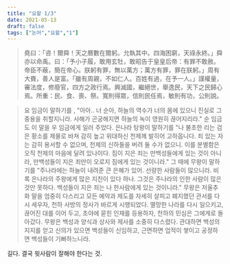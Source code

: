 ```yaml
---
title: "요왈 1/3"
date: 2021-05-13
draft: false
tags: ["논어","요왈","1"]
---
```


> 堯曰：「咨！爾舜！天之曆數在爾躬。允執其中。四海困窮，天祿永終。」舜亦以命禹。曰：「予小子履，敢用玄牡，敢昭告于皇皇后帝：有罪不敢赦。帝臣不蔽，簡在帝心。朕躬有罪，無以萬方；萬方有罪，罪在朕躬。」周有大賚，善人是富。「雖有周親，不如仁人。百姓有過，在予一人。」謹權量，審法度，修廢官，四方之政行焉。興滅國，繼絕世，舉逸民，天下之民歸心焉。所重：民、食、喪、祭。寬則得眾，信則民任焉，敏則有功，公則說。

> 요 임금이 말하기를 , "아아.. 너 순아, 하늘의 역수가 너의 몸에 있으니 진실로 그 중용을 취할지니라. 사해가 곤궁해지면 하늘의 녹이 영원히 끊어지리라." 순 임금도 이 말을 우 임금에게 일러 주었다. 은나라 탕왕이 말하기를 "나 불초한 리는 검은 황소를 제물로 바쳐 감히 높고 위대하신 천제께 발히어 고하옵니다. 죄 있는 자는 감히 용서할 수 없으며, 천제의 신하들을 버려 둘 수가 없으니. 이를 분별함은 오직 천제의 마음에 달려 있나이다. 짐이 지은 죄는 만백성들에게 있는 것이 아니라, 만백성들이 지은 죄만이 오로지 짐에게 있는 것이니라." 그 때에 무왕이 말하기를 "주나라에는 하늘이 내려준 큰 은혜가 있어. 선량한 사람들이 많으니라. 비록 은나라의 주왕에게 많은 지친이 있다 하나. 그것은 주나라의 인한 사람이 많은 것만 못하다. 백성들이 지은 죄는 나 한사람에게 있는 것이니라." 무왕은 저울추화 말을 엄중히 다스리고 모든 예악과 제도를 자세히 살피고 폐지했던 관서를 다시 세우자, 천하 사방의 정사가 바르게 시행되었다. 멸망한 나라를 다시 일으키고, 끊어진 대를 이어 두고, 초야에 묻힌 인재를 등용하자, 천하의 민심은 그에게로 돌아갔다. 무왕은 백성과 양식과 상사와 제사를 소중히 다스렸다. 관대하면 백성의 지지를 얻고 신의가 있으면 백성들이 신임하고, 근면하면 업적이 쌓이고 공정하면 백성들이 기뻐하느니라.

길다. 결국 윗사람이 잘해야 한다는 것.
